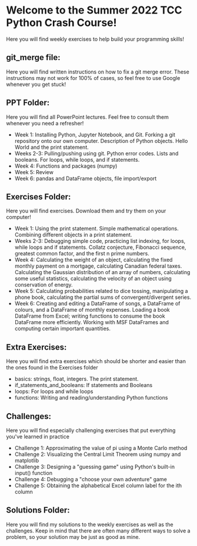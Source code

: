 # Welcome to the Summer 2022 TCC Python Crash Course!

Here you will find weekly exercises to help build your programming skills!

## git_merge file:
Here you will find written instructions on how to fix a git merge error. These instructions may not work for 100% of cases, so feel free to use Google whenever you get stuck!

## PPT Folder:
Here you will find all PowerPoint lectures. Feel free to consult them whenever you need a refresher!

  - Week 1: Installing Python, Jupyter Notebook, and Git. Forking a git repository onto our own computer. Description of Python objects. Hello World and the print statement.
  - Weeks 2-3: Pulling/pushing using git. Python error codes. Lists and booleans. For loops, while loops, and if statements.
  - Week 4: Functions and packages (numpy)
  - Week 5: Review
  - Week 6: pandas and DataFrame objects, file import/export

## Exercises Folder:
Here you will find exercises. Download them and try them on your computer!

  - Week 1: Using the print statement. Simple mathematical operations. Combining different objects in a print statement.
  - Weeks 2-3: Debugging simple code, practicing list indexing, for loops, while loops and if statements. Collatz conjecture, Fibonacci sequence, greatest common factor, and the first n prime numbers.
  - Week 4: Calculating the weight of an object, calculating the fixed monthly payment on a mortgage, calculating Canadian federal taxes. Calculating the Gaussian distribution of an array of numbers, calculating some useful statistics, calculating the velocity of an object using conservation of energy.
  - Week 5: Calculating probabilities related to dice tossing, manipulating a phone book, calculating the partial sums of convergent/divergent series.
  - Week 6: Creating and editing a DataFrame of songs, a DataFrame of colours, and a DataFrame of monthly expenses. Loading a book DataFrame from Excel; writing functions to consume the book DataFrame more efficiently. Working with MSF DataFrames and computing certain important quantities.
  
## Extra Exercises:
Here you will find extra exercises which should be shorter and easier than the ones found in the Exercises folder

  - basics: strings, float, integers. The print statement.
  - if_statements_and_booleans: If statements and Booleans
  - loops: For loops and while loops
  - functions: Writing and reading/understanding Python functions

## Challenges:
Here you will find especially challenging exercises that put everything you've learned in practice

  - Challenge 1: Approximating the value of pi using a Monte Carlo method
  - Challenge 2: Visualizing the Central Limit Theorem using numpy and matplotlib
  - Challenge 3: Designing a "guessing game" using Python's built-in input() function
  - Challenge 4: Debugging a "choose your own adventure" game
  - Challenge 5: Obtaining the alphabetical Excel column label for the ith column

## Solutions Folder:
Here you will find my solutions to the weekly exercises as well as the challenges. Keep in mind that there are often many different ways to solve a problem, so your solution may be just as good as mine.
